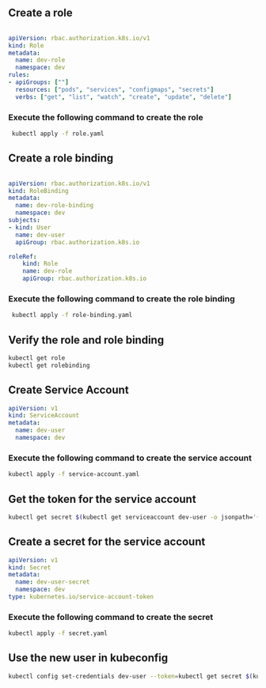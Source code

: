 
## Create a role

```yaml

apiVersion: rbac.authorization.k8s.io/v1
kind: Role
metadata:
  name: dev-role
  namespace: dev
rules:
- apiGroups: [""]
  resources: ["pods", "services", "configmaps", "secrets"]
  verbs: ["get", "list", "watch", "create", "update", "delete"]

```

### Execute the following command to create the role

```bash
 kubectl apply -f role.yaml
```

## Create a role binding

```yaml

apiVersion: rbac.authorization.k8s.io/v1
kind: RoleBinding
metadata:
  name: dev-role-binding
  namespace: dev
subjects:
- kind: User
  name: dev-user
  apiGroup: rbac.authorization.k8s.io

roleRef:
    kind: Role
    name: dev-role
    apiGroup: rbac.authorization.k8s.io
```

### Execute the following command to create the role binding

```bash
 kubectl apply -f role-binding.yaml
```

## Verify the role and role binding

```bash
kubectl get role
kubectl get rolebinding
```

## Create Service Account

```yaml
apiVersion: v1
kind: ServiceAccount
metadata:
  name: dev-user
  namespace: dev
```

### Execute the following command to create the service account

```bash
kubectl apply -f service-account.yaml
```

## Get the token for the service account

```bash
kubectl get secret $(kubectl get serviceaccount dev-user -o jsonpath='{.secrets[0].name}') -o jsonpath='{.data.token}' | base64 --decode
```

## Create a secret for the service account

```yaml
apiVersion: v1
kind: Secret
metadata:
  name: dev-user-secret
  namespace: dev
type: kubernetes.io/service-account-token
```

### Execute the following command to create the secret

```bash
kubectl apply -f secret.yaml
```


## Use the new user in kubeconfig

```bash
kubectl config set-credentials dev-user --token=kubectl get secret $(kubectl get serviceaccount dev-user -o jsonpath='{.secrets[0].name}') -o jsonpath='{.data.token}' | base64 --decode > token.txt

```


